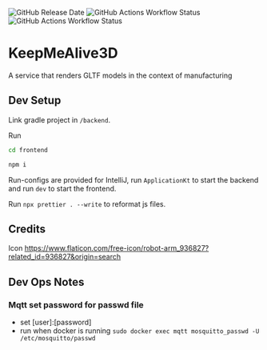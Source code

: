 ![GitHub Release Date](https://img.shields.io/github/release-date/KeepMeAlive3D/KeepMeAlive3D)
![GitHub Actions Workflow Status](https://img.shields.io/github/actions/workflow/status/KeepMeAlive3D/KeepMeAlive3D/backend_integration_test.yml?label=backend%20test)
![GitHub Actions Workflow Status](https://img.shields.io/github/actions/workflow/status/KeepMeAlive3D/KeepMeAlive3D/frontend_tests.yml?label=frontend%20test)


# KeepMeAlive3D
A service that renders GLTF models in the context of manufacturing

## Dev Setup

Link gradle project in `/backend`.


Run 
```bash
cd frontend
```

```bash
npm i
```

Run-configs are provided for IntelliJ, run `ApplicationKt` to start the backend and run `dev` to start the frontend.

Run `npx prettier . --write` to reformat js files.

## Credits

Icon https://www.flaticon.com/free-icon/robot-arm_936827?related_id=936827&origin=search

## Dev Ops Notes

### Mqtt set password for passwd file

- set [user]:[password]
- run when docker is running `sudo docker exec mqtt mosquitto_passwd -U /etc/mosquitto/passwd`
